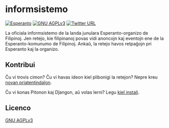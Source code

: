 # informsistemo

[![Esperanto](https://img.shields.io/badge/Esperanto-jes-green.svg)](https://eo.wikipedia.org/wiki/Esperanto)
[![GNU AGPLv3](https://img.shields.io/badge/licenco-GNU_AGPLv3-blue.svg)](https://www.gnu.org/licenses/agpl-3.0.html)
[![Twitter URL](https://img.shields.io/twitter/url/http/shields.io.svg?style=social)](https://twitter.com/FEJ_PH)

La oficiala informsistemo de la landa junulara Esperanto-organizo de Filipinoj. Jen retejo, kie filipinanoj povas vidi anoncojn kaj eventojn ene de la Esperanto-komunumo de Filipinoj. Ankaŭ, la retejo havos retpaĝojn pri Esperanto kaj la organizo. 

## Kontribui

Ĉu vi trovis cimon? Ĉu vi havas ideon kiel plibonigi la retejon? Nepre kreu [novan priatentindaĵon](https://github.com/esperantoph/informsistemo/issues/new).

Ĉu vi konas Pitonon kaj Dĵangon, aŭ volas lerni? Legu [kiel instali](INSTALL.md).

## Licenco

[GNU AGPLv3](LICENSE)
